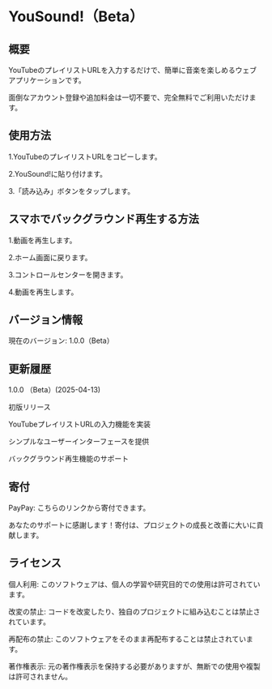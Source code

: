 # YouSound!（Beta）

## 概要

YouTubeのプレイリストURLを入力するだけで、簡単に音楽を楽しめるウェブアプリケーションです。

面倒なアカウント登録や追加料金は一切不要で、完全無料でご利用いただけます。

## 使用方法

1.YouTubeのプレイリストURLをコピーします。

2.YouSound!に貼り付けます。

3.「読み込み」ボタンをタップします。

## スマホでバックグラウンド再生する方法

1.動画を再生します。

2.ホーム画面に戻ります。

3.コントロールセンターを開きます。

4.動画を再生します。

## バージョン情報

現在のバージョン: 1.0.0（Beta）

## 更新履歴

1.0.0 （Beta）(2025-04-13)

初版リリース

YouTubeプレイリストURLの入力機能を実装

シンプルなユーザーインターフェースを提供

バックグラウンド再生機能のサポート

## 寄付

PayPay: こちらのリンクから寄付できます。

あなたのサポートに感謝します！寄付は、プロジェクトの成長と改善に大いに貢献します。

## ライセンス

個人利用: このソフトウェアは、個人の学習や研究目的での使用は許可されています。

改変の禁止: コードを改変したり、独自のプロジェクトに組み込むことは禁止されています。

再配布の禁止: このソフトウェアをそのまま再配布することは禁止されています。

著作権表示: 元の著作権表示を保持する必要がありますが、無断での使用や複製は許可されません。
